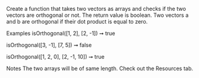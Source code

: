 Create a function that takes two vectors as arrays and checks if the two vectors are orthogonal or not. The return value is boolean. Two vectors a and b are orthogonal if their dot product is equal to zero.

Examples
isOrthogonal([1, 2], [2, -1]) ➞ true

isOrthogonal([3, -1], [7, 5]) ➞ false

isOrthogonal([1, 2, 0], [2, -1, 10]) ➞ true

Notes
The two arrays will be of same length.
Check out the Resources tab.
